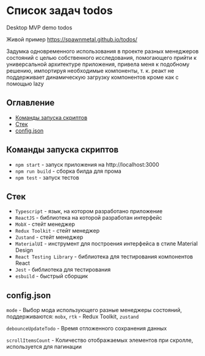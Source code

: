 # Список задач todos

Desktop MVP demo todos

Живой пример https://spawnmetal.github.io/todos/

Задумка одновременного использования в проекте разных менеджеров состояний с целью собственного исследования, помогающего прийти к универсальной архитектуре приложения, привела меня к подобному решению, импортируя необходимые компоненты, т. к. реакт не поддерживает динамическую загрузку компонентов кроме как с помощью lazy

## Оглавление

- [Команды запуска скриптов](#Команды-запуска-скриптов)
- [Стек](#Стек)
- [config.json](#configjson)

## Команды запуска скриптов

- `npm start` - запуск приложения на http://localhost:3000
- `npm run build` - сборка билда для прома
- `npm test` - запуск тестов

## Стек

- `Typescript` - язык, на котором разработано приложение
- `ReactJS` - библиотека на которой разработан интерфейс
- `MobX` - стейт менеджер
- `Redux Toolkit` - стейт менеджер
- `Zustand` - стейт менеджер
- `MaterialUI` - инструмент для построения интерфейса в стиле Material Design
- `React Testing Library` - библиотека для тестирования компонентов React
- `Jest` - библиотека для тестирования
- `esbuild` - быстрый сборщик

## config.json

`mode` - Выбор мода использующего разные менеджеры состояний, поддерживаются: `mobx`, `rtk` - Redux Toolkit, `zustand`

`debounceUpdateTodo` - Время отложенного сохранения данных

`scrollItemsCount` - Количество отображаемых элементов при скролле, используется для пагинации
